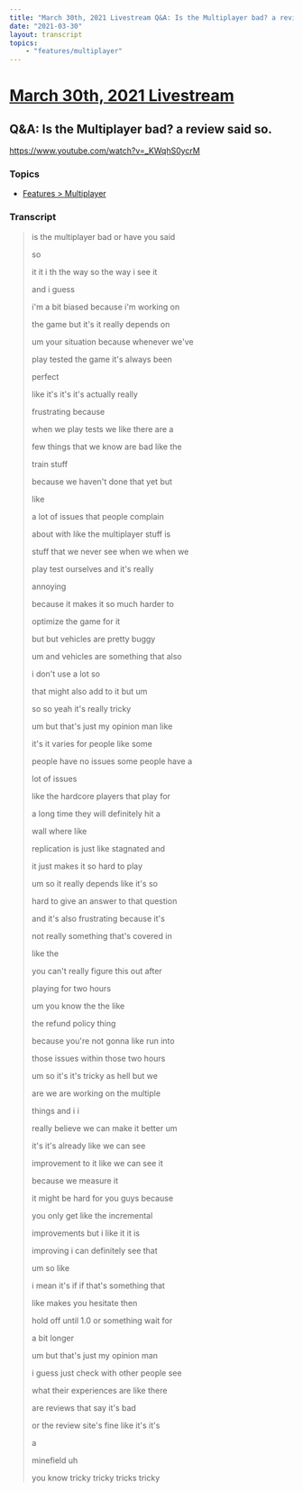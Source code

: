 ```yaml
---
title: "March 30th, 2021 Livestream Q&A: Is the Multiplayer bad? a review said so."
date: "2021-03-30"
layout: transcript
topics:
    - "features/multiplayer"
---
```

# [March 30th, 2021 Livestream](../2021-03-30.md)
## Q&A: Is the Multiplayer bad? a review said so.
https://www.youtube.com/watch?v=_KWqhS0ycrM

### Topics
* [Features > Multiplayer](../topics/features/multiplayer.md)

### Transcript

> is the multiplayer bad or have you said
>
> so
>
> it it i th the way so the way i see it
>
> and i guess
>
> i'm a bit biased because i'm working on
>
> the game but it's it really depends on
>
> um your situation because whenever we've
>
> play tested the game it's always been
>
> perfect
>
> like it's it's it's actually really
>
> frustrating because
>
> when we play tests we like there are a
>
> few things that we know are bad like the
>
> train stuff
>
> because we haven't done that yet but
>
> like
>
> a lot of issues that people complain
>
> about with like the multiplayer stuff is
>
> stuff that we never see when we when we
>
> play test ourselves and it's really
>
> annoying
>
> because it makes it so much harder to
>
> optimize the game for it
>
> but but vehicles are pretty buggy
>
> um and vehicles are something that also
>
> i don't use a lot so
>
> that might also add to it but um
>
> so so yeah it's really tricky
>
> um but that's just my opinion man like
>
> it's it varies for people like some
>
> people have no issues some people have a
>
> lot of issues
>
> like the hardcore players that play for
>
> a long time they will definitely hit a
>
> wall where like
>
> replication is just like stagnated and
>
> it just makes it so hard to play
>
> um so it really depends like it's so
>
> hard to give an answer to that question
>
> and it's also frustrating because it's
>
> not really something that's covered in
>
> like the
>
> you can't really figure this out after
>
> playing for two hours
>
> um you know the the like
>
> the refund policy thing
>
> because you're not gonna like run into
>
> those issues within those two hours
>
> um so it's it's tricky as hell but we
>
> are we are working on the multiple
>
> things and i i
>
> really believe we can make it better um
>
> it's it's already like we can see
>
> improvement to it like we can see it
>
> because we measure it
>
> it might be hard for you guys because
>
> you only get like the incremental
>
> improvements but i like it it is
>
> improving i can definitely see that
>
> um so like
>
> i mean it's if if that's something that
>
> like makes you hesitate then
>
> hold off until 1.0 or something wait for
>
> a bit longer
>
> um but that's just my opinion man
>
> i guess just check with other people see
>
> what their experiences are like there
>
> are reviews that say it's bad
>
> or the review site's fine like it's it's
>
> a
>
> minefield uh
>
> you know tricky tricky tricks tricky
